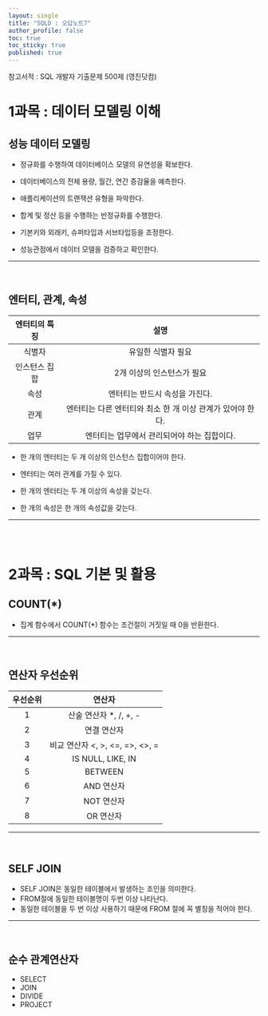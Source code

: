 ```yaml
---
layout: single
title: "SQLD : 오답노트7"
author_profile: false
toc: true
toc_sticky: true
published: true
---
```


<div class="notice--primary" style="fontweight:bold">
참고서적 : SQL 개발자 기출문제 500제 (영진닷컴)
</div>


# 1과목 : 데이터 모델링 이해

## 성능 데이터 모델링

* 정규화를 수행하여 데이터베이스 모델의 유연성을 확보한다.
  
* 데이터베이스의 전체 용량, 월간, 연간 증감율을 예측한다.
  
* 애플리케이션의 트랜잭션 유형을 파악한다.
  
* 합계 및 정산 등을 수행하는 반정규화를 수행한다.
  
* 기본키와 외래키, 슈퍼타입과 서브타입등을 조정한다.
  
* 성능관점에서 데이터 모델을 검증하고 확인한다.

<hr>
<br>

## 엔터티, 관계, 속성

|**엔터티의 특징**|**설명**|
|:--:|:--:|
|식별자|유일한 식별자 필요|
|인스턴스 집합|2개 이상의 인스턴스가 필요|
|속성|엔터티는 반드시 속성을 가진다.|
|관계|엔터티는 다른 엔터티와 최소 한 개 이상 관계가 있어야 한다.|
|업무|엔터티는 업무에서 관리되어야 하는 집합이다.|
  
* 한 개의 엔터티는 두 개 이상의 인스턴스 집합이어야 한다.
  
* 엔터티는 여러 관계를 가질 수 있다.
  
* 한 개의 엔터티는 두 개 이상의 속성을 갖는다.
  
* 한 개의 속성은 한 개의 속성값을 갖는다.

<hr>
<br>
<br>

# 2과목 : SQL 기본 및 활용

## COUNT(*)

* 집계 함수에서 COUNT(*) 함수는 조건절이 거짓일 때 0을 반환한다.

<hr>
<br>

## 연산자 우선순위

|우선순위|연산자|
|:--:|:--:|
|1|산술 연산자 *, /, +, -|
|2|연결 연산자|
|3|비교 연산자 <, >, <=, =>, <>, =|
|4|IS NULL, LIKE, IN|
|5|BETWEEN|
|6|AND 연산자|
|7|NOT 연산자|
|8|OR 연산자|

<hr>
<br>

## SELF JOIN

* SELF JOIN은 동일한 테이블에서 발생하는 조인을 의미한다.
* FROM절에 동일한 테이블명이 두번 이상 나타난다.
* 동일한 테이블을 두 번 이상 사용하기 때문에 FROM 절에 꼭 별칭을 적어야 한다.

<hr>
<br>

## 순수 관계연산자

- SELECT
- JOIN
- DIVIDE
- PROJECT